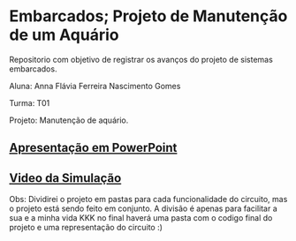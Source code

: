 # Embarcados; Projeto de Manutenção de um Aquário
Repositorio com objetivo de registrar os avanços do projeto de sistemas embarcados. 

Aluna: Anna Flávia Ferreira Nascimento Gomes 

Turma: T01

Projeto: Manutenção de aquário.

## [Apresentação em PowerPoint](https://github.com/nah2602/embarcadosprojeto/blob/main/Apresenta%C3%A7%C3%A3o.pptx)

## [Video da Simulação](https://youtu.be/yuG8ByqXMjU)

Obs: Dividirei o projeto em pastas para cada funcionalidade do circuito, mas o projeto está sendo feito em conjunto. A divisão é apenas para facilitar a sua e a minha vida KKK no final haverá uma pasta com o codigo final do projeto e uma representação do circuito :)
